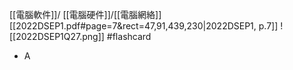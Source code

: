 [[電腦軟件]]/ [[電腦硬件]]/[[電腦網絡]]
[[2022DSEP1.pdf#page=7&rect=47,91,439,230|2022DSEP1, p.7]]
![[2022DSEP1Q27.png]] #flashcard 
- A

